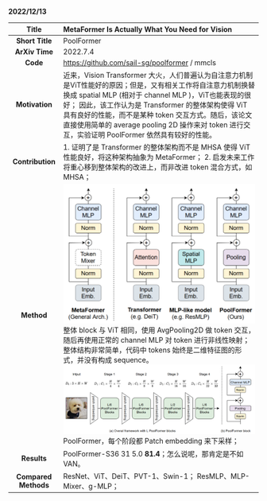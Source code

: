 **2022/12/13**

|        Title         | MetaFormer Is Actually What You Need for Vision              |
| :------------------: | :----------------------------------------------------------- |
|   **Short Title**    | PoolFormer                                                   |
|    **ArXiv Time**    | 2022.7.4                                                     |
|       **Code**       | https://github.com/sail-sg/poolformer / mmcls                |
|    **Motivation**    | 近来，Vision Transformer 大火，人们普遍认为自注意力机制是ViT性能好的原因；但是，又有相关工作将自注意力机制换替换成 spatial MLP (相对于 channel MLP )，ViT也能表现的很好； 因此，该工作认为是 Transformer 的整体架构使得 ViT 具有良好的性能，而不是某种 token 交互方式。随后，该论文直接使用简单的 average pooling 2D 操作来对 token 进行交互，实验证明 PoolFormer 依然具有较好的性能。 |
|   **Contribution**   | 1. 证明了是 Transformer 的整体架构而不是 MHSA 使得 ViT 性能良好，将这种架构抽象为 MetaFormer； 2. 启发未来工作将重心移到整体架构的改进上，而非改进 token 混合方式，如MHSA； |
|      **Method**      | ![image-20221222211834423](pics/image-20221222211834423.png?lastModify=1671766086?lastModify=1671766086) 整体 block 与 ViT 相同，使用 AvgPooling2D 做 token 交互，随后再使用正常的 channel MLP 对 token 进行非线性映射；整体结构非常简单，代码中 tokens 始终是二维特征图的形式，并没有构成 sequence。 ![image-20221222212330864](pics/image-20221222212330864.png?lastModify=1671766086?lastModify=1671766086) PoolFormer，每个阶段都 Patch embedding 来下采样； |
|     **Results**      | PoolFormer-S36 31 5.0 **81.4**；怎么说呢，那肯定是不如 VAN。 |
| **Compared Methods** | ResNet、ViT、DeiT、PVT-1、Swin-1； ResMLP、MLP-Mixer、g-MLP； |



